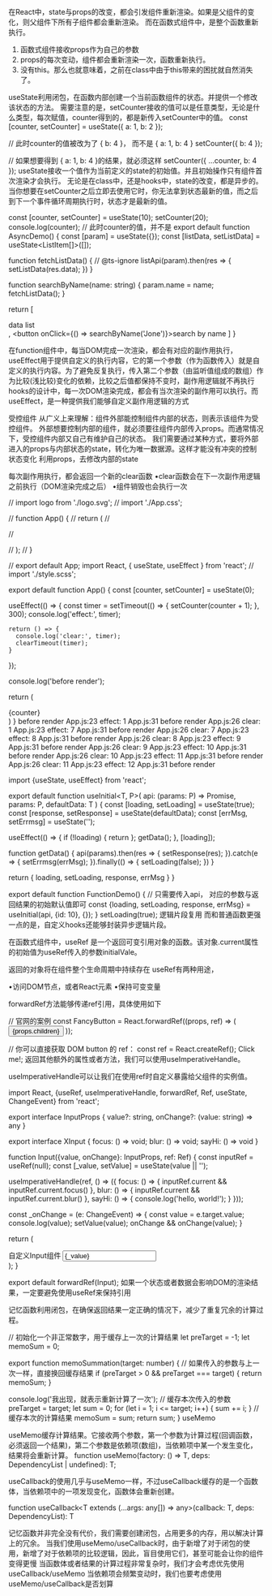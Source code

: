 在React中，state与props的改变，都会引发组件重新渲染。如果是父组件的变化，则父组件下所有子组件都会重新渲染。
而在函数式组件中，是整个函数重新执行。
1. 函数式组件接收props作为自己的参数
2. props的每次变动，组件都会重新渲染一次，函数重新执行。
3. 没有this。那么也就意味着，之前在class中由于this带来的困扰就自然消失了。

useState利用闭包，在函数内部创建一个当前函数组件的状态。并提供一个修改该状态的方法。
需要注意的是，setCounter接收的值可以是任意类型，无论是什么类型，每次赋值，counter得到的，都是新传入setCounter中的值。
const [counter, setCounter] = useState({ a: 1, b: 2 });

// 此时counter的值被改为了 { b: 4 }， 而不是 { a: 1, b: 4 }
setCounter({ b: 4 });

// 如果想要得到 { a: 1, b: 4 }的结果，就必须这样
setCounter({ ...counter, b: 4 });
useState接收一个值作为当前定义的state的初始值。并且初始操作只有组件首次渲染才会执行。
无论是在class中，还是hooks中，state的改变，都是异步的。
当你想要在setCounter之后立即去使用它时，你无法拿到状态最新的值，而之后到下一个事件循环周期执行时，状态才是最新的值。

const [counter, setCounter] = useState(10);
setCounter(20);
console.log(counter);  // 此时counter的值，并不是
export default function AsyncDemo() {
  const [param] = useState<Param>({});
  const [listData, setListData] = useState<ListItem[]>([]);

  function fetchListData() {
    // @ts-ignore
    listApi(param).then(res => {
      setListData(res.data);
    })
  }

  function searchByName(name: string) {
    param.name = name;
    fetchListData();
  }

  return [
    <div>data list</div>,
    <button onClick={() => searchByName('Jone')}>search by name</button>
  ]
}


在function组件中，每当DOM完成一次渲染，都会有对应的副作用执行，useEffect用于提供自定义的执行内容，它的第一个参数（作为函数传入）就是自定义的执行内容。为了避免反复执行，传入第二个参数（由监听值组成的数组）作为比较(浅比较)变化的依赖，比较之后值都保持不变时，副作用逻辑就不再执行
hooks的设计中，每一次DOM渲染完成，都会有当次渲染的副作用可以执行。而useEffect，是一种提供我们能够自定义副作用逻辑的方式


受控组件
从广义上来理解：组件外部能控制组件内部的状态，则表示该组件为受控组件。
外部想要控制内部的组件，就必须要往组件内部传入props。而通常情况下，受控组件内部又自己有维护自己的状态。
我们需要通过某种方式，要将外部进入的props与内部状态的state，转化为唯一数据源。这样才能没有冲突的控制状态变化
利用props，去修改内部的state

每次副作用执行，都会返回一个新的clear函数
•clear函数会在下一次副作用逻辑之前执行（DOM渲染完成之后）
•组件销毁也会执行一次

// import logo from './logo.svg';
// import './App.css';

// function App() {
//   return (
//     <div className="App">
      
//     </div>
//   );
// }

// export default App;
import React, { useState, useEffect } from 'react';
// import './style.scss';

export default function App() {
  const [counter, setCounter] = useState(0);

  useEffect(() => {
    const timer = setTimeout(() => {
      setCounter(counter + 1);
    }, 300);
    console.log('effect:', timer);

    return () => {
      console.log('clear:', timer);
      clearTimeout(timer);
    }
  });

  console.log('before render');

  return (
    <div className="container">
      <div className="el">{counter}</div>
    </div>
  )
}
before render
App.js:23 effect: 1
App.js:31 before render
App.js:26 clear: 1
App.js:23 effect: 7
App.js:31 before render
App.js:26 clear: 7
App.js:23 effect: 8
App.js:31 before render
App.js:26 clear: 8
App.js:23 effect: 9
App.js:31 before render
App.js:26 clear: 9
App.js:23 effect: 10
App.js:31 before render
App.js:26 clear: 10
App.js:23 effect: 11
App.js:31 before render
App.js:26 clear: 11
App.js:23 effect: 12
App.js:31 before render


import {useState, useEffect} from 'react';

export default function useInitial<T, P>(
  api: (params: P) => Promise<T>,
  params: P,
  defaultData: T
) {
  const [loading, setLoading] = useState(true);
  const [response, setResponse] = useState(defaultData);
  const [errMsg, setErrmsg] = useState('');

  useEffect(() => {
    if (!loading) { return };
    getData();
  }, [loading]);

  function getData() {
    api(params).then(res => {
      setResponse(res);
    }).catch(e => {
      setErrmsg(errMsg);
    }).finally(() => {
      setLoading(false);
    })
  }

  return {
    loading,
    setLoading,
    response,
    errMsg
  }
}

export default function FunctionDemo() {
    // 只需要传入api， 对应的参数与返回结果的初始默认值即可
    const {loading, setLoading, response, errMsg} = useInitial(api, {id: 10}, {});
}
setLoading(true);
逻辑片段复用
而和普通函数更强一点的是，自定义hooks还能够封装异步逻辑片段。

在函数式组件中，useRef 是一个返回可变引用对象的函数。该对象.current属性的初始值为useRef传入的参数initialVale。

返回的对象将在组件整个生命周期中持续存在
useRef有两种用途，

•访问DOM节点，或者React元素
•保持可变变量

forwardRef方法能够传递ref引用，具体使用如下

// 官网的案例
const FancyButton = React.forwardRef((props, ref) => (
  <button ref={ref} className="FancyButton">
    {props.children}
  </button>
));

// 你可以直接获取 DOM button 的 ref：
const ref = React.createRef();
<FancyButton ref={ref}>Click me!</FancyButton>;
返回其他额外的属性或者方法，我们可以使用useImperativeHandle。

useImperativeHandle可以让我们在使用ref时自定义暴露给父组件的实例值。

import React, {useRef, useImperativeHandle, forwardRef, Ref, useState, ChangeEvent} from 'react';

export interface InputProps {
  value?: string,
  onChange?: (value: string) => any
}

export interface XInput {
  focus: () => void;
  blur: () => void;
  sayHi: () => void
}

function Input({value, onChange}: InputProps, ref: Ref<XInput>) {
  const inputRef = useRef<HTMLInputElement>(null);
  const [_value, setValue] = useState(value || '');

  useImperativeHandle(ref, () => ({
    focus: () => {
      inputRef.current && inputRef.current.focus()
    },
    blur: () => {
      inputRef.current && inputRef.current.blur()
    },
    sayHi: () => {
      console.log('hello, world!');
    }
  }));

  const _onChange = (e: ChangeEvent<HTMLInputElement>) => {
    const value = e.target.value;
    console.log(value);
    setValue(value);
    onChange && onChange(value);
  }

  return (
    <div>
      自定义Input组件
      <input value={_value} onChange={_onChange} ref={inputRef} />
    </div>
  );
}

export default forwardRef(Input);
如果一个状态或者数据会影响DOM的渲染结果，一定要避免使用useRef来保持引用


记忆函数利用闭包，在确保返回结果一定正确的情况下，减少了重复冗余的计算过程。

// 初始化一个非正常数字，用于缓存上一次的计算结果
let preTarget = -1;
let memoSum = 0;

export function memoSummation(target: number) {
  // 如果传入的参数与上一次一样，直接换回缓存结果
  if (preTarget > 0 && preTarget === target) {
    return memoSum;
  }

  console.log('我出现，就表示重新计算了一次');
  // 缓存本次传入的参数
  preTarget = target;
  let sum = 0;
  for (let i = 1; i <= target; i++) {
    sum += i;
  }
  // 缓存本次的计算结果
  memoSum = sum;
  return sum;
}
useMemo

useMemo缓存计算结果。它接收两个参数，第一个参数为计算过程(回调函数，必须返回一个结果)，第二个参数是依赖项(数组)，当依赖项中某一个发生变化，结果将会重新计算。
function useMemo<T>(factory: () => T, deps: DependencyList | undefined): T;

useCallback的使用几乎与useMemo一样，不过useCallback缓存的是一个函数体，当依赖项中的一项发现变化，函数体会重新创建。

function useCallback<T extends (...args: any[]) => any>(callback: T, deps: DependencyList): T

记忆函数并非完全没有代价，我们需要创建闭包，占用更多的内存，用以解决计算上的冗余。
当我们使用useMemo/useCallback时，由于新增了对于闭包的使用，新增了对于依赖项的比较逻辑，因此，盲目使用它们，甚至可能会让你的组件变得更慢
当函数体或者结果的计算过程非常复杂时，我们才会考虑优先使用useCallback/useMemo
当依赖项会频繁变动时，我们也要考虑使用useMemo/useCallback是否划算